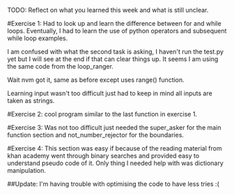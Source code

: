 TODO: Reflect on what you learned this week and what is still unclear.

#Exercise 1: 
Had to look up and learn the difference between for and while loops. Eventually, I had to learn the use of python operators and subsequent while loop examples.

I am confused with what the second task is asking, I haven't run the test.py yet but I will see at the end if that can clear things up. It seems I am using the same code from the loop_ranger.

Wait nvm got it, same as before except uses range() function.

Learning input wasn't too difficult just had to keep in mind all inputs are taken as strings.

#Exercise 2: 
cool program similar to the last function in exercise 1. 

#Exercise 3:
Was not too difficult just needed the super_asker for the main function section and not_number_rejector for the boundaries.

#Exercise 4:
This section was easy if because of the reading material from khan academy went through binary searches and provided easy to understand pseudo code of it. Only thing I needed help with was dictionary manipulation.

##Update:
I'm having trouble with optimising the code to have less tries :( 